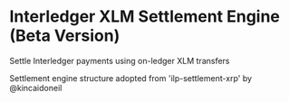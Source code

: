 # Interledger XLM Settlement Engine (Beta Version)
Settle Interledger payments using on-ledger XLM transfers

Settlement engine structure adopted from 'ilp-settlement-xrp' by @kincaidoneil
